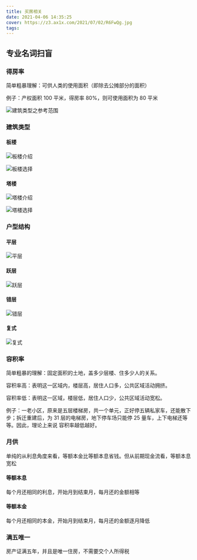 ```yaml
---
title: 买房相关
date: 2021-04-06 14:35:25
cover: https://z3.ax1x.com/2021/07/02/R6FwQg.jpg
tags:
---
```


## 专业名词扫盲

### 得房率

简单粗暴理解：可供人类的使用面积（即除去公摊部分的面积）

例子：产权面积 100 平米，得房率 80%，则可使用面积为 80 平米

![建筑类型之参考范围](https://z3.ax1x.com/2021/07/05/R4w0Ln.jpg)

### 建筑类型

#### 板楼

![板楼介绍](https://z3.ax1x.com/2021/07/05/R4RZgx.jpg)

![板楼选择](https://z3.ax1x.com/2021/07/05/R4RnKK.jpg)

#### 塔楼

![塔楼介绍](https://z3.ax1x.com/2021/07/05/R4RG8I.jpg)

![塔楼选择](https://z3.ax1x.com/2021/07/05/R4R0aQ.jpg)

### 户型结构

#### 平层

![平层](https://z3.ax1x.com/2021/07/05/R4r5cD.jpg)

#### 跃层

![跃层](https://z3.ax1x.com/2021/07/05/R4rqAI.jpg)

#### 错层

![错层](https://z3.ax1x.com/2021/07/05/R4rzjg.jpg)

#### 复式

![复式](https://z3.ax1x.com/2021/07/05/R4sCHs.jpg)

### 容积率

简单粗暴的理解：固定面积的土地，盖多少层楼、住多少人的关系。

容积率高：表明这一区域内，楼层高，居住人口多，公共区域活动拥挤。

容积率低：表明这一区域，楼层低，居住人口少，公共区域活动宽松。

例子：一老小区，原来是五层楼梯房，共一个单元，正好停五辆私家车，还能散下步；拆迁重建后，为 31 层的电梯房，地下停车场只能停 25 量车，上下电梯还等等。因此，理论上来说 容积率越低越好。

### 月供

单纯的从利息角度来看，等额本金比等额本息省钱。但从前期现金流看，等额本息宽松

#### 等额本息

每个月还相同的利息，开始月到结束月，每月还的金额相等

#### 等额本金

每个月还相同的本金，开始月到结束月，每月还的金额逐月降低

### 满五唯一

房产证满五年，并且是唯一住房，不需要交个人所得税
